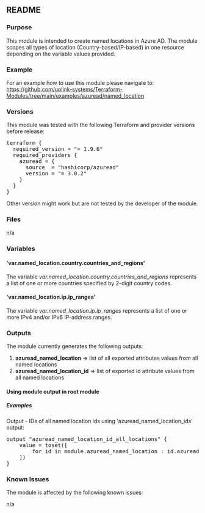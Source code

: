 ## README

### Purpose

This module is intended to create named locations in Azure AD. The module scopes all types of location (Country-based/IP-based) in one resource depending on the variable values provided.

### Example

For an example how to use this module please navigate to: https://github.com/uplink-systems/Terraform-Modules/tree/main/examples/azuread/named_location  

### Versions

This module was tested with the following Terraform and provider versions before release:

<pre>
terraform {
  required_version = "= 1.9.6"
  required_providers {
    azuread = {
      source  = "hashicorp/azuread"
      version = "= 3.0.2"
    }
  }
}
</pre>

Other version might work but are not tested by the developer of the module.

### Files

n/a

### Variables

#### 'var.named_location.country.countries_and_regions'

The variable <i>var.named_location.country.countries_and_regions</i> represents a list of one or more countries specified by 2-digit country codes.  

#### 'var.named_location.ip.ip_ranges'

The variable <i>var.named_location.ip.ip_ranges</i> represents a list of one or more IPv4 and/or IPv6 IP-address ranges.  

### Outputs

The module currently generates the following outputs:  
1) <b>azuread_named_location</b> => list of all exported attributes values from all named locations  
2) <b>azuread_named_location_id</b> => list of exported id attribute values from all named locations  

#### Using module output in root module

##### Examples

Output - IDs of all named location ids using 'azuread_named_location_ids' output:  

<pre>
output "azuread_named_location_id_all_locations" {
    value = toset([
        for id in module.azuread_named_location : id.azuread_named_location_ids
    ])
}
</pre>

### Known Issues

The module is affected by the following known issues:  

n/a
